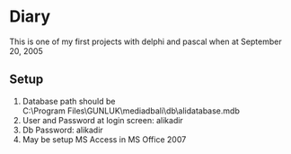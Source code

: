# Diary
 This is one of my first projects with delphi and pascal when at September 20, 2005

## Setup
<ol>
<li>
Database path should be <br>
C:\Program Files\GUNLUK\mediadbali\db\alidatabase.mdb
</li>
<li>User and Password at login screen: alikadir</li>
<li>Db Password: alikadir</li>
<li>May be setup MS Access in MS Office 2007</li>
</ol>


